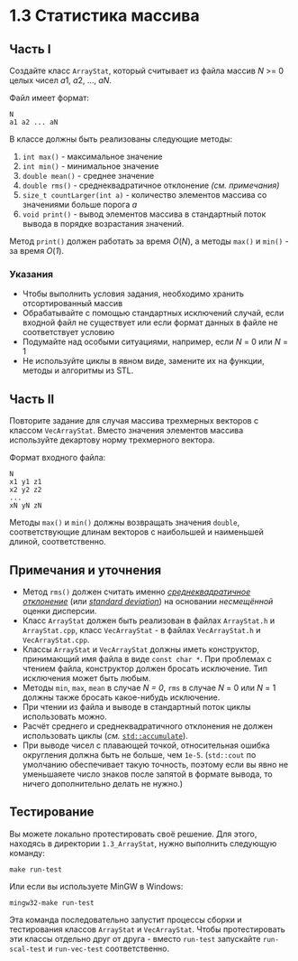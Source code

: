 # 1.3 Статистика массива

## Часть I

Создайте класс `ArrayStat`, который считывает из файла массив *N* >= 0 целых чисел *a*1, *a*2, ..., *aN*.

Файл имеет формат:
```
N
a1 a2 ... aN
```

В классе должны быть реализованы следующие методы:

1. `int max()` - максимальное значение
2. `int min()` - минимальное значение
3. `double mean()` - среднее значение
4. `double rms()` - среднеквадратичное отклонение *(см. примечания)*
5. `size_t countLarger(int a)` - количество элементов массива со значениями больше порога *a*
6. `void print()` - вывод элементов массива в стандартный поток вывода в порядке возрастания значений.

Метод `print()` должен работать за время *O*(*N*), а методы `max()` и `min()` - за время *O*(*1*).

### Указания

+ Чтобы выполнить условия задания, необходимо хранить отсортированный массив
+ Обрабатывайте с помощью стандартных исключений случай, если входной файл не существует или если формат данных в файле не соответствует условию
+ Подумайте над особыми ситуациями, например, если *N* = 0 или *N* = 1
+ Не используйте циклы в явном виде, замените их на функции, методы и алгоритмы из STL.

## Часть II

Повторите задание для случая массива трехмерных векторов с классом `VecArrayStat`. Вместо значения элементов массива используйте декартову норму трехмерного вектора.

Формат входного файла:
```
N
x1 y1 z1
x2 y2 z2
...
xN yN zN
```
Методы `max()` и `min()` должны возвращать значения `double`, соответствующие длинам векторов с наибольшей и наименьшей длиной, соответственно.

## Примечания и уточнения

+ Метод `rms()` должен считать именно [*среднеквадратичное отклонение*](https://ru.wikipedia.org/wiki/%D0%A1%D1%80%D0%B5%D0%B4%D0%BD%D0%B5%D0%BA%D0%B2%D0%B0%D0%B4%D1%80%D0%B0%D1%82%D0%B8%D1%87%D0%B5%D1%81%D0%BA%D0%BE%D0%B5_%D0%BE%D1%82%D0%BA%D0%BB%D0%BE%D0%BD%D0%B5%D0%BD%D0%B8%D0%B5) (или [*standard deviation*](https://en.wikipedia.org/wiki/Standard_deviation)) на основании *несмещённой* оценки дисперсии.
+ Класс `ArrayStat` должен быть реализован в файлах `ArrayStat.h` и `ArrayStat.cpp`, класс `VecArrayStat` - в файлах  `VecArrayStat.h` и `VecArrayStat.cpp`.
+ Классы `ArrayStat` и `VecArrayStat` должны иметь конструктор, принимающий имя файла в виде `const char *`. При проблемах с чтением файла, конструктор должен бросать исключение. Тип исключения может быть любым.
+ Методы `min`, `max`, `mean` в случае *N = 0*, `rms` в случае *N* = 0 или *N* = 1 должны также бросать какое-нибудь исключение.
+ При чтении из файла и выводе в стандартный поток циклы использовать можно.
+ Расчёт среднего и среднеквадратичного отклонения не должен использовать циклы (*см.* [`std::accumulate`](https://en.cppreference.com/w/cpp/algorithm/accumulate)).
+ При выводе чисел с плавающей точкой, относительная ошибка округления должна быть не больше, чем `1e-5`. (`std::cout` по умолчанию обеспечивает такую точность, поэтому если вы явно не уменьшаяете число знаков после запятой в формате вывода, то ничего дополнительно делать не нужно.)

## Тестирование

Вы можете локально протестировать своё решение. Для этого, находясь в директории `1.3_ArrayStat`, нужно выполнить следующую команду:
```
make run-test
```

Или если вы используете MinGW в Windows:
```
mingw32-make run-test
```

Эта команда последовательно запустит процессы сборки и тестирования классов `ArrayStat` и `VecArrayStat`. Чтобы протестировать эти классы отдельно друг от друга - вместо `run-test` запускайте `run-scal-test` и `run-vec-test` соответственно. 
